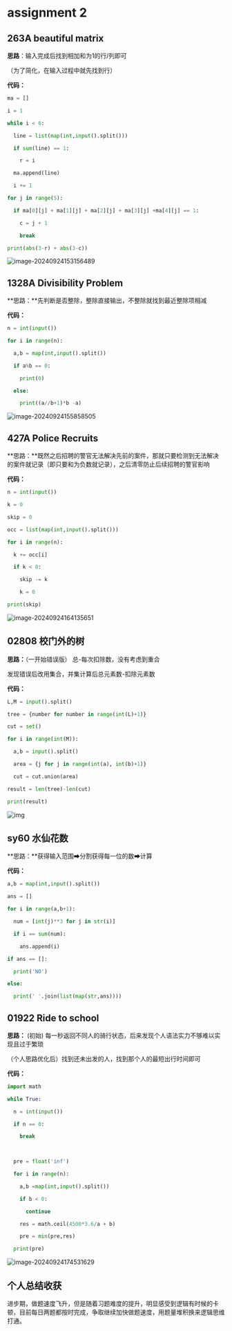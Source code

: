 # assignment 2

## 263A beautiful matrix

**思路**：输入完成后找到相加和为1的行/列即可

（为了简化，在输入过程中就先找到行）

**代码：**

```python
ma = []

i = 1

while i < 6:

  line = list(map(int,input().split()))

  if sum(line) == 1:

​    r = i

  ma.append(line)

  i += 1

for j in range(5):

  if ma[0][j] + ma[1][j] + ma[2][j] + ma[3][j] +ma[4][j] == 1:

​    c = j + 1

​    break

print(abs(3-r) + abs(3-c))
```

![image-20240924153156489](C:\Users\lijh\AppData\Roaming\Typora\typora-user-images\image-20240924153156489.png)

## 1328A Divisibility Problem

**思路：**先判断是否整除，整除直接输出，不整除就找到最近整除项相减

**代码：**

```python
n = int(input())

for i in range(n):

  a,b = map(int,input().split())

  if a%b == 0:

​    print(0)

  else:

​    print((a//b+1)*b -a)


```

![image-20240924155858505](C:\Users\lijh\AppData\Roaming\Typora\typora-user-images\image-20240924155858505.png)

## 427A Police Recruits

**思路：**既然之后招聘的警官无法解决先前的案件，那就只要检测到无法解决的案件就记录（即只要和为负数就记录），之后清零防止后续招聘的警官影响

**代码：**

```python
n = int(input())

k = 0

skip = 0

occ = list(map(int,input().split()))

for i in range(n):

  k += occ[i]

  if k < 0:

​    skip -= k

​    k = 0

print(skip)
```

![image-20240924164135651](C:\Users\lijh\AppData\Roaming\Typora\typora-user-images\image-20240924164135651.png)

## 02808 校门外的树

**思路：**（一开始错误版） 总-每次扣除数，没有考虑到重合

发现错误后改用集合，并集计算后总元素数-扣除元素数

**代码：**

```python
L,M = input().split()

tree = {number for number in range(int(L)+1)}

cut = set()

for i in range(int(M)):

  a,b = input().split()

  area = {j for j in range(int(a), int(b)+1)}

  cut = cut.union(area)

result = len(tree)-len(cut)

print(result)
```

![img](file:///C:/Users/lijh/AppData/Local/Temp/msohtmlclip1/01/clip_image014.png)

## sy60 水仙花数

**思路：**获得输入范围➡分割获得每一位的数➡计算

**代码：**

```python
a,b = map(int,input().split())

ans = []

for i in range(a,b+1):

  num = [int(j)**3 for j in str(i)]

  if i == sum(num):

​    ans.append(i)

if ans == []:

  print('NO')

else:

  print(' '.join(list(map(str,ans))))
```



## 01922 Ride to school

**思路：**
(初始) 每一秒返回不同人的骑行状态，后来发现个人语法实力不够难以实现且过于繁琐

（个人思路优化后）找到还未出发的人，找到那个人的最短出行时间即可

**代码：**

```python
import math

while True:

  n = int(input())

  if n == 0:

​    break

  

  pre = float('inf')

  for i in range(n):

​    a,b =map(int,input().split())

​    if b < 0:

​      continue

​    res = math.ceil(4500*3.6/a + b)

​    pre = min(pre,res)

  print(pre)


```

![image-20240924174531629](C:\Users\lijh\AppData\Roaming\Typora\typora-user-images\image-20240924174531629.png)

## 个人总结收获
进步期，做题速度飞升，但是随着习题难度的提升，明显感受到逻辑有时候的卡顿，目前每日两题都按时完成，争取继续加快做题速度，用题量堆积换来逻辑思维打通。